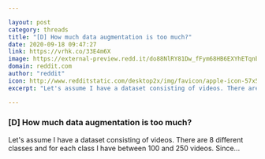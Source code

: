 ```yaml
---

layout: post
category: threads
title: "[D] How much data augmentation is too much?"
date: 2020-09-18 09:47:27
link: https://vrhk.co/33E4m6X
image: https://external-preview.redd.it/do88NlRY81Dw_fFym68HB6EXYhETqnba11z1KzRmjzA.jpg?width=400&height=209.42408377&auto=webp&crop=400:209.42408377,smart&s=403e92e7f268fa266f564925d97cfe2b06eb5f74
domain: reddit.com
author: "reddit"
icon: http://www.redditstatic.com/desktop2x/img/favicon/apple-icon-57x57.png
excerpt: "Let's assume I have a dataset consisting of videos. There are 8 different classes and for each class I have between 100 and 250 videos. Since..."

---
```


### [D] How much data augmentation is too much?

Let's assume I have a dataset consisting of videos. There are 8 different classes and for each class I have between 100 and 250 videos. Since...